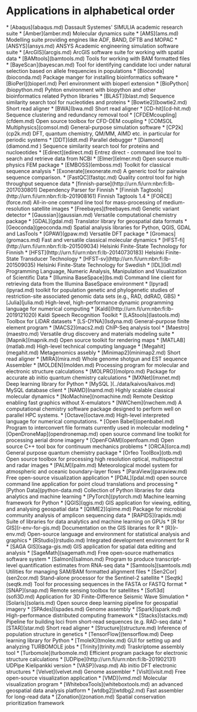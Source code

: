 <h1> Applications in alphabetical order</h1>
<!-- head -2 alpha.md > tmp; grep \* index.md | sort | uniq >> tmp;mv tmp alpha.md -->
* [Abaqus](abaqus.md) Dassault Systemes' SIMULIA academic research suite
* [Amber](amber.md) Molecular dynamics suite
* [AMS](ams.md) Modelling suite providing engines like ADF, BAND, DFTB and MOPAC
* [ANSYS](ansys.md) ANSYS Academic engineering simulation software suite
* [ArcGIS](arcgis.md) ArcGIS software suite for working with spatial data 
* [BAMtools](bamtools.md) Tools for working with BAM formatted files
* [BayeScan](bayescan.md) Tool for identifying candidate loci under natural selection based on allele frequencies in populations
* [Bioconda](bioconda.md) Package manger for installing bioinformatics software
* [BioPerl](bioperl.md) Perl environment with bioperl extension
* [BioPython](biopython.md) Pyhton environment with biopython and other bioinformatics related Python libraries
* [BLAST](blast.md) Sequence similarity search tool for nucleotides and proteins
* [Bowtie2](bowtie2.md) Short read aligner 
* [BWA](bwa.md) Short read aligner
* [CD-hit](cd-hit.md) Sequence clustering and redundancy removal tool
* [CFDEMcoupling](cfdem.md) Open source toolbox for CFD-DEM coupling
* [COMSOL Multiphysics](comsol.md) General-purpose simulation software
* [CP2k](cp2k.md) DFT, quantum chemistry, QM/MM, AIMD etc. in particular for periodic systems
* [DDT](ddt.md) Parallel debugger
* [Diamond](diamond.md ) Sequence similarity search tool for proteins and nucloeotides
* [Edirect](edirect.md) Entrez direct - command line tool to search and retrieve data from NCBI
* [Elmer](elmer.md) Open source multi-physics FEM package
* [EMBOSS](emboss.md) Toolkit for classical sequence analysis
* [Exonerate](exonerate.md) A generic tool for pairwise sequence comparison.
* [FastQC](fastqc.md) Quality control tool for high throughput sequence data
* [finnish-parse](http://urn.fi/urn:nbn:fi:lb-2017030801) Dependency Parser for Finnish
* [Finnish Tagtools](http://urn.fi/urn:nbn:fi:lb-201908161) Finnish Tagtools 1.4
* [FORCE](force.md) All-in-one command line tool for mass-processing of medium-resolution satellite images
* [Freebayes](freebayes.md) Genetic variant detector
* [Gaussian](gaussian.md) Versatile computational chemistry package
* [GDAL](gdal.md) Translator library for geospatial data formats
* [Geoconda](geoconda.md) Spatial analysis libraries for Python, QGIS, GDAL and LasTools
* [GPAW](gpaw.md) Versatile DFT package
* [Gromacs](gromacs.md) Fast and versatile classical molecular dynamics
* [HFST-fi](http://urn.fi/urn:nbn:fi:lb-201509034) Helsinki Finite-State Technology for Finnish
* [HFST](http://urn.fi/urn:nbn:fi:lb-20140730183) Helsinki Finite-State Transducer Technology
* [HFST-sv](http://urn.fi/urn:nbn:fi:lb-201509035) Helsinki Finite-State Technology for Swedish
* [IDL](idl.md) Programming Language, Numeric Analysis, Manipulation and Visualization of Scientific Data
* [Illumina BaseSpace](bs.md) Command line client for retrieving data from the Illumina BaseSpace environment
* [Ipyrad](ipyrad.md) toolkit for population genetic and phylogenetic studies of restriction-site associated genomic data sets (e.g., RAD, ddRAD, GBS)
* [Julia](julia.md)  High-level, high-performance dynamic programming language for numerical computing
* [Kaldi](http://urn.fi/urn:nbn:fi:lb-2019121020) Kaldi Speech Recognition Toolkit
* [LAStools](lastools.md) Toolbox for LiDAR datasets
* [LS-DYNA](lsdyna.md) General-purpose finite element program
* [MACS2](macs2.md) ChIP-Seq analysis tool
* [Maestro](maestro.md) Versatile drug discovery and materials modeling suite
* [Mapnik](mapnik.md) Open source toolkit for rendering maps
* [MATLAB](matlab.md) High-level technical computing language
* [Megahit](megahit.md) Metagenomics assebly
* [Minimap2](minimap2.md) Short read aligner
* [MIRA](mira.md) Whole genome shotgun and EST sequence Assembler
* [MOLDEN](molden.md) Processing program for molecular and electronic structure calculations
* [MOLPRO](molpro.md) Package for accurate ab initio quantum chemistry calculations
* [MXNet](mxnet.md) Deep learning library for Python
* [MySQL ](../data/kaivos/kaivos.md) MySQL database client 
* [NAMD](namd.md) Highly scalable classical molecular dynamics
* [NoMachine](nomachine.md) Remote Desktop enabling fast graphics without X-emulators
* [NWChem](nwchem.md) A computational chemistry software package designed to perform well on parallel HPC systems.
* [Octave](octave.md) High-level interpreted language for numerical computations.
* [Open Babel](openbabel.md) Program to interconvert file formats currently used in molecular modeling
* [OpenDroneMap](opendronemap.md) open source command line toolkit for processing aerial drone imagery
* [OpenFOAM](openfoam.md) Open source C++ tool box for continuum mechanics problems
* [ORCA](orca.md) General purpose quantum chemistry package
* [Orfeo ToolBox](otb.md) Open source toolbox for processing high resolution optical, multispectral and radar images
* [PALM](palm.md) Meteorological model system for atmospheric and oceanic boundary-layer flows
* [ParaView](paraview.md) Free open-source visualization application
* [PDAL](pdal.md) open source command line application for point cloud translations and processing
* [Python Data](python-data.md) Collection of Python libraries for data analytics and machine learning
* [PyTorch](pytorch.md) Machine learning framework for Python
* [QGIS](qgis.md) GIS application for viewing, editing, and analysing geospatial data
* [QIIME2](qiime.md) Package for microbial community analysis of amplicon sequencing data
* [RAPIDS](rapids.md) Suite of libraries for data analytics and machine learning on GPUs
* [R for GIS](r-env-for-gis.md) Documentation on the GIS libraries for R
* [R](r-env.md) Open-source language and environment for statistical analysis and graphics
* [RStudio](rstudio.md) Integrated development environment for R
* [SAGA GIS](saga-gis.md) GIS application for spatial data editing and analysis
* [SageMath](sagemath.md) Free open-source mathematics software system
* [Salmon](salmon.md) Program to produce transcript-level quantification estimates from RNA-seq data
* [Samtools](samtools.md) Utilities for managing SAM/BAM formatted alignment files
* [Sen2Cor](sen2cor.md) Stand-alone processor for the Sentinel-2 satellite
* [Seqtk](seqtk.md) Tool for processing sequences in the FASTA or FASTQ format
* [SNAP](snap.md) Remote sensing toolbox for satellites
* [Sofi3d](sofi3D.md) Application for 3D Finite-Difference Seismic Wave Simulation
* [Solaris](solaris.md) Open source deep learning pipeline for geospatial imagery
* [SPAdes](spades.md) Genome assembly
* [Spark](spark.md) High-performance distributed computing framework
* [Stacks](stacks.md) Pipeline for building loci from short-read sequences (e.g. RAD-seq data)
* [STAR](star.md) Short read aligner
* [Structure](structure.md) Inference of population structure in genetics
* [TensorFlow](tensorflow.md) Deep learning library for Python
* [TmoleX](tmolex.md) GUI for setting up and analyzing TURBOMOLE jobs
* [Trinity](trinity.md) Traskriptome assembly tool
* [Turbomole](turbomole.md) Efficient program package for electronic structure calculations
* [UDPipe](http://urn.fi/urn:nbn:fi:lb-201902131) UDPipe Kielipankki version
* [VASP](vasp.md) Ab initio DFT electronic structures
* [Velvet](velvet.md) Genome assembler
* [VisIt](visit.md) Free open-source visualization application
* [VMD](vmd.md) Molecular visualization program 
* [WhiteboxTools](whiteboxtools.md) an advanced geospatial data analysis platform
* [wtdbg2](wtdbg2.md) Fast assembler for long-read data
* [Zonation](zonation.md) Spatial conservation prioritization framework 
